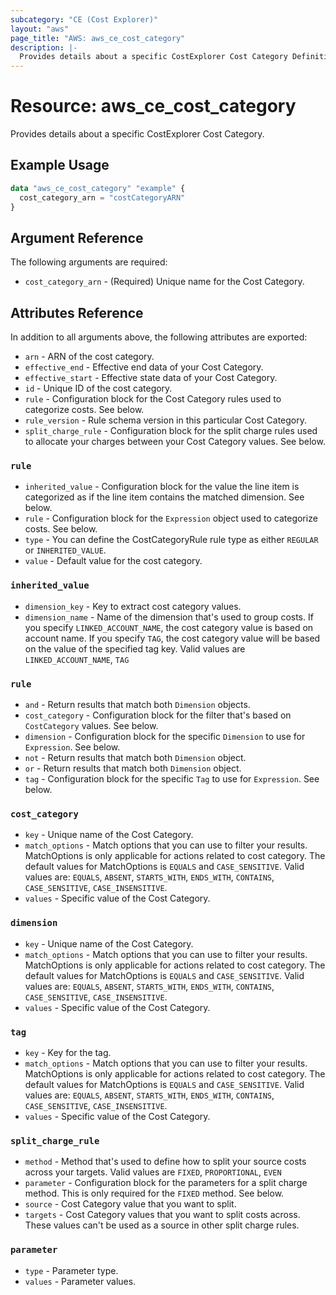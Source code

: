 ```yaml
---
subcategory: "CE (Cost Explorer)"
layout: "aws"
page_title: "AWS: aws_ce_cost_category"
description: |-
  Provides details about a specific CostExplorer Cost Category Definition
---
```


# Resource: aws_ce_cost_category

Provides details about a specific CostExplorer Cost Category.

## Example Usage

```terraform
data "aws_ce_cost_category" "example" {
  cost_category_arn = "costCategoryARN"
}
```

## Argument Reference

The following arguments are required:

* `cost_category_arn` - (Required) Unique name for the Cost Category.

## Attributes Reference

In addition to all arguments above, the following attributes are exported:

* `arn` - ARN of the cost category.
* `effective_end` - Effective end data of your Cost Category.
* `effective_start` - Effective state data of your Cost Category.
* `id` - Unique ID of the cost category.
* `rule` - Configuration block for the Cost Category rules used to categorize costs. See below.
* `rule_version` - Rule schema version in this particular Cost Category.
* `split_charge_rule` - Configuration block for the split charge rules used to allocate your charges between your Cost Category values. See below.

### `rule`

* `inherited_value` - Configuration block for the value the line item is categorized as if the line item contains the matched dimension. See below.
* `rule` - Configuration block for the `Expression` object used to categorize costs. See below.
* `type` - You can define the CostCategoryRule rule type as either `REGULAR` or `INHERITED_VALUE`.
* `value` - Default value for the cost category.

### `inherited_value`

* `dimension_key` - Key to extract cost category values.
* `dimension_name` - Name of the dimension that's used to group costs. If you specify `LINKED_ACCOUNT_NAME`, the cost category value is based on account name. If you specify `TAG`, the cost category value will be based on the value of the specified tag key. Valid values are `LINKED_ACCOUNT_NAME`, `TAG`

### `rule`

* `and` - Return results that match both `Dimension` objects.
* `cost_category` - Configuration block for the filter that's based on `CostCategory` values. See below.
* `dimension` - Configuration block for the specific `Dimension` to use for `Expression`. See below.
* `not` - Return results that match both `Dimension` object.
* `or` - Return results that match both `Dimension` object.
* `tag` - Configuration block for the specific `Tag` to use for `Expression`. See below.

### `cost_category`

* `key` - Unique name of the Cost Category.
* `match_options` - Match options that you can use to filter your results. MatchOptions is only applicable for actions related to cost category. The default values for MatchOptions is `EQUALS` and `CASE_SENSITIVE`. Valid values are: `EQUALS`,  `ABSENT`, `STARTS_WITH`, `ENDS_WITH`, `CONTAINS`, `CASE_SENSITIVE`, `CASE_INSENSITIVE`.
* `values` - Specific value of the Cost Category.

### `dimension`

* `key` - Unique name of the Cost Category.
* `match_options` - Match options that you can use to filter your results. MatchOptions is only applicable for actions related to cost category. The default values for MatchOptions is `EQUALS` and `CASE_SENSITIVE`. Valid values are: `EQUALS`,  `ABSENT`, `STARTS_WITH`, `ENDS_WITH`, `CONTAINS`, `CASE_SENSITIVE`, `CASE_INSENSITIVE`.
* `values` - Specific value of the Cost Category.

### `tag`

* `key` - Key for the tag.
* `match_options` - Match options that you can use to filter your results. MatchOptions is only applicable for actions related to cost category. The default values for MatchOptions is `EQUALS` and `CASE_SENSITIVE`. Valid values are: `EQUALS`,  `ABSENT`, `STARTS_WITH`, `ENDS_WITH`, `CONTAINS`, `CASE_SENSITIVE`, `CASE_INSENSITIVE`.
* `values` - Specific value of the Cost Category.

### `split_charge_rule`

* `method` - Method that's used to define how to split your source costs across your targets. Valid values are `FIXED`, `PROPORTIONAL`, `EVEN`
* `parameter` - Configuration block for the parameters for a split charge method. This is only required for the `FIXED` method. See below.
* `source` - Cost Category value that you want to split.
* `targets` - Cost Category values that you want to split costs across. These values can't be used as a source in other split charge rules.

### `parameter`

* `type` - Parameter type.
* `values` - Parameter values.
